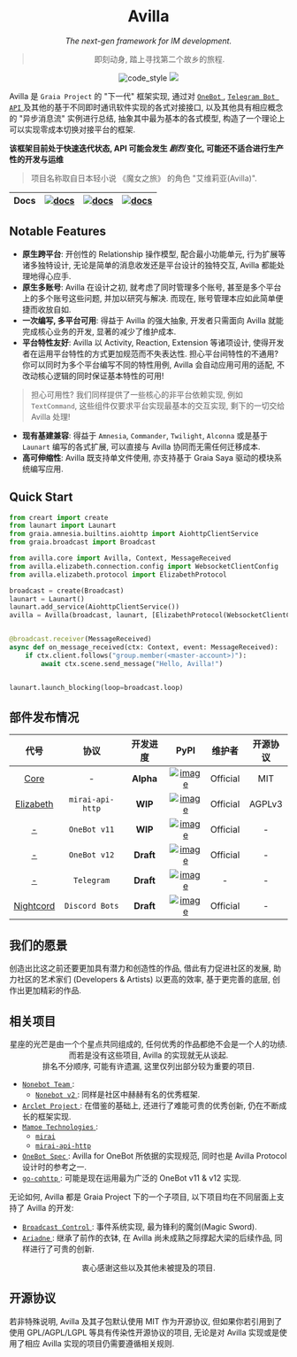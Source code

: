 <div align="center">

# Avilla

_The next-gen framework for IM development._

> 即刻动身, 踏上寻找第二个故乡的旅程.

</div>

<p align="center">
  <img src="https://img.shields.io/badge/code%20style-black-000000.svg" alt="code_style" />
  <img src="https://img.shields.io/badge/%20imports-isort-%231674b1?style=flat&labelColor=ef8336" />

</p>

Avilla 是 `Graia Project` 的 "下一代" 框架实现,
通过对 [ `OneBot` ](https://github.com/botuniverse/onebot), [ `Telegram Bot API` ](https://core.telegram.org/bots) 及其他的基于不同即时通讯软件实现的各式对接接口,
以及其他具有相应概念的 "异步消息流" 实例进行总结, 抽象其中最为基本的各式模型, 构造了一个理论上可以实现零成本切换对接平台的框架.

**该框架目前处于快速迭代状态, API 可能会发生 _剧烈_ 变化, 可能还不适合进行生产性的开发与运维**

> 项目名称取自日本轻小说 《魔女之旅》 的角色 "艾维莉亚(Avilla)".

|Docs|[![docs](https://img.shields.io/badge/docs%20on-readthedocs-black)](https://graia.readthedocs.io/)|[![docs](https://img.shields.io/badge/docs%20on-netlify-informational)](https://graia.netlify.app/)|[![docs](https://img.shields.io/badge/docs%20on-cloudflare-orange)](https://graia.pages.dev/)|
|:-:|:-:|:-:|:-:|

## Notable Features

 - **原生跨平台**: 开创性的 Relationship 操作模型, 配合最小功能单元, 行为扩展等诸多独特设计, 无论是简单的消息收发还是平台设计的独特交互, Avilla 都能处理地得心应手.
 - **原生多账号**: Avilla 在设计之初, 就考虑了同时管理多个账号, 甚至是多个平台上的多个账号这些问题, 并加以研究与解决. 而现在, 账号管理本应如此简单便捷而收放自如.
 - **一次编写, 多平台可用**: 得益于 Avilla 的强大抽象, 开发者只需面向 Avilla 就能完成核心业务的开发, 显著的减少了维护成本.
 - **平台特性友好**: Avilla 以 Activity, Reaction, Extension 等诸项设计, 使得开发者在运用平台特性的方式更加规范而不失表达性. 担心平台间特性的不通用? 你可以同时为多个平台编写不同的特性用例, Avilla 会自动应用可用的适配, 不改动核心逻辑的同时保证基本特性的可用!
  > 担心可用性? 我们同样提供了一些核心的非平台依赖实现, 例如 `TextCommand`, 这些组件仅要求平台实现最基本的交互实现, 剩下的一切交给 Avilla 处理!
 - **现有基建兼容**: 得益于 `Amnesia`, `Commander`, `Twilight`, `Alconna` 或是基于 `Launart` 编写的各式扩展, 可以直接与 Avilla 协同而无需任何迁移成本.
 - **高可伸缩性**: Avilla 既支持单文件使用, 亦支持基于 Graia Saya 驱动的模块系统编写应用.

## Quick Start

```py
from creart import create
from launart import Launart
from graia.amnesia.builtins.aiohttp import AiohttpClientService
from graia.broadcast import Broadcast

from avilla.core import Avilla, Context, MessageReceived
from avilla.elizabeth.connection.config import WebsocketClientConfig
from avilla.elizabeth.protocol import ElizabethProtocol

broadcast = create(Broadcast)
launart = Launart()
launart.add_service(AiohttpClientService())
avilla = Avilla(broadcast, launart, [ElizabethProtocol(WebsocketClientConfig("bot-account", "mah-verify-code"))])


@broadcast.receiver(MessageReceived)
async def on_message_received(ctx: Context, event: MessageReceived):
    if ctx.client.follows("group.member(<master-account>)"):
        await ctx.scene.send_message("Hello, Avilla!")


launart.launch_blocking(loop=broadcast.loop)
```

## 部件发布情况

|代号|协议|开发进度|PyPI|维护者|开源协议|
| :-: | :-: | :-: | :-: | :-: | :-: |
|      [Core](avilla/core)      |        -         | **Alpha** |       [![image](https://img.shields.io/pypi/v/avilla-core)](https://pypi.org/project/avilla-core)       | Official |MIT|
| [Elizabeth](avilla/elizabeth) | `mirai-api-http` |  **WIP**  |  [![image](https://img.shields.io/pypi/v/avilla-elizabeth)](https://pypi.org/project/avilla-elizabeth)  | Official |AGPLv3|
|    [-](avilla/onebot/v11)     |   `OneBot v11`   |  **WIP**  | [![image](https://img.shields.io/pypi/v/avilla-onebot-v11)](https://pypi.org/project/avilla-onebot-v11) | Official | - |
|    [-](avilla/onebot/v12)     |   `OneBot v12`   | **Draft** | [![image](https://img.shields.io/pypi/v/avilla-onebot-v12)](https://pypi.org/project/avilla-onebot-v12) | Official | - |
|     [-](avilla/telegram)      |    `Telegram`    | **Draft** |   [![image](https://img.shields.io/pypi/v/avilla-telegram)](https://pypi.org/project/avilla-telegram)   |    -     | - |
| [Nightcord](avilla/nightcord) |  `Discord Bots`  | **Draft** |  [![image](https://img.shields.io/pypi/v/avilla-nightcord)](https://pypi.org/project/avilla-nightcord)  | Official | - |

## 我们的愿景

创造出比这之前还要更加具有潜力和创造性的作品, 借此有力促进社区的发展,
助力社区的艺术家们 (Developers & Artists) 以更高的效率, 基于更完善的底层, 创作出更加精彩的作品.

## 相关项目

<div align="center">

星座的光芒是由一个个星点共同组成的, 任何优秀的作品都绝不会是一个人的功绩.  
而若是没有这些项目, Avilla 的实现就无从谈起.  
排名不分顺序, 可能有许遗漏, 这里仅列出部分较为重要的项目.

</div>

  + [ `Nonebot Team` ](https://github.com/nonebot):
    - [ `Nonebot v2` ](https://github.com/nonebot/nonebot2): 同样是社区中赫赫有名的优秀框架.
  + [ `Arclet Project` ](https://github.com/ArcletProject): 在借鉴的基础上, 还进行了难能可贵的优秀创新, 仍在不断成长的框架实现.
  + [ `Mamoe Technologies` ](https://github.com/mamoe):
    - [ `mirai` ](https://github.com/mamoe/mirai)
    - [ `mirai-api-http` ](https://github.com/project-mirai/mirai-api-http)
  + [ `OneBot Spec` ](https://github.com/botuniverse/onebot): Avilla for OneBot 所依据的实现规范, 同时也是 Avilla Protocol 设计时的参考之一.
  + [ `go-cqhttp` ](https://github.com/Mrs4s/go-cqhttp): 可能是现在运用最为广泛的 OneBot v11 & v12 实现.

无论如何, Avilla 都是 Graia Project 下的一个子项目, 以下项目均在不同层面上支持了 Avilla 的开发:
  + [ `Broadcast Control` ](https://github.com/GraiaProject/BroadcastControl): 事件系统实现, 最为锋利的魔剑(Magic Sword).
  + [ `Ariadne` ](https://github.com/GraiaProject/Ariadne): 继承了前作的衣钵, 在 Avilla 尚未成熟之际撑起大梁的后续作品, 同样进行了可贵的创新.

<div align="center">

衷心感谢这些以及其他未被提及的项目.

</div>


## 开源协议

若非特殊说明, Avilla 及其子包默认使用 MIT 作为开源协议, 但如果你若引用到了使用 GPL/AGPL/LGPL 等具有传染性开源协议的项目, 无论是对 Avilla 实现或是使用了相应 Avilla 实现的项目仍需要遵循相关规则.
